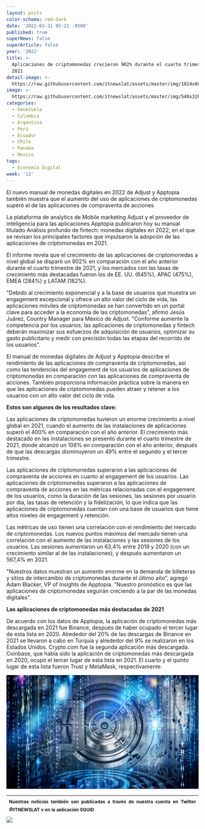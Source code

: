 ```yaml
---
layout: posts
color-schema: red-dark
date: '2022-03-31 05:21 -0500'
published: true
superNews: false
superArticle: false
year: '2022'
title: >-
  Aplicaciones de criptomonedas crecieron 902% durante el cuarto trimestres de
  2021
detail-image: >-
  https://raw.githubusercontent.com/itnewslat/assets/master/img/1024x680/Crypto-Vault-g.jpg
image: >-
  https://raw.githubusercontent.com/itnewslat/assets/master/img/540x320/Crypto-Vault-p.jpg
categories:
  - Venezuela
  - Colombia
  - Argentina
  - Perú
  - Ecuador
  - Chile
  - Panama
  - Mexico
tags:
  - Economía Digital
week: '13'
---
```

El nuevo manual de monedas digitales en 2022 de Adjust y Apptopia también muestra que el aumento del uso de aplicaciones de criptomonedas superó el de las aplicaciones de compraventa de acciones

La plataforma de analytics de Mobile marketing Adjust y el proveedor de inteligencia para las aplicaciones Apptopia publicaron hoy su manual titulado Análisis profundo de fintech: monedas digitales en 2022, en el que se revisan los principales factores que impulsaron la adopción de las aplicaciones de criptomonedas en 2021. 
 
El informe revela que el crecimiento de las aplicaciones de criptomonedas a nivel global se disparó un 902% en comparación con el año anterior durante el cuarto trimestre de 2021, y los mercados con las tasas de crecimiento más destacadas fueron los de EE. UU. (645%), APAC (475%), EMEA (284%) y LATAM (182%). 
 
"Debido al crecimiento exponencial y a la base de usuarios que muestra un engagement excepcional y ofrece un alto valor del ciclo de vida, las aplicaciones móviles de criptomonedas se han convertido en un portal clave para acceder a la economía de las criptomonedas", afirmó Jesús Juárez, Country Manager para México de Adjust. "Conforme aumente la competencia por los usuarios, las aplicaciones de criptomonedas y fintech deberán maximizar sus esfuerzos de adquisición de usuarios, optimizar su gasto publicitario y medir con precisión todas las etapas del recorrido de los usuarios".
 
El manual de monedas digitales de Adjust y Apptopia describe el rendimiento de las aplicaciones de compraventa de criptomonedas, así como las tendencias del engagement de los usuarios de aplicaciones de criptomonedas en comparación con las aplicaciones de compraventa de acciones. También proporciona información práctica sobre la manera en que las aplicaciones de criptomonedas pueden atraer y retener a los usuarios con un alto valor del ciclo de vida.
 
**Estos son algunos de los resultados clave:**
 
Las aplicaciones de criptomonedas tuvieron un enorme crecimiento a nivel global en 2021, cuando el aumento de las instalaciones de aplicaciones superó el 400% en comparación con el año anterior. El crecimiento más destacado en las instalaciones se presentó durante el cuarto trimestre de 2021, donde alcanzó un 106% en comparación con el año anterior, después de que las descargas disminuyeron un 49% entre el segundo y el tercer trimestre.

Las aplicaciones de criptomonedas superaron a las aplicaciones de compraventa de acciones en cuanto al engagement de los usuarios. Las aplicaciones de criptomonedas superaron a las aplicaciones de compraventa de acciones en las métricas relacionadas con el engagement de los usuarios, como la duración de las sesiones, las sesiones por usuario por día, las tasas de retención y la fidelización, lo que indica que las aplicaciones de criptomonedas cuentan con una base de usuarios que tiene altos niveles de engagement y retención.

Las métricas de uso tienen una correlación con el rendimiento del mercado de criptomonedas. Los nuevos puntos máximos del mercado tienen una correlación con el aumento de las instalaciones y las sesiones de los usuarios. Las sesiones aumentaron un 63,4% entre 2019 y 2020 (con un crecimiento similar al de las instalaciones), y después aumentaron un 567,4% en 2021. 
 
"Nuestros datos muestran un aumento enorme en la demanda de billeteras y sitios de intercambio de criptomonedas durante el último año", agregó Adam Blacker, VP of Insights de Apptopia. "Nuestro pronóstico es que las aplicaciones de criptomonedas seguirán creciendo a la par de las monedas digitales". 
 
**Las aplicaciones de criptomonedas más destacadas de 2021**
 
De acuerdo con los datos de Apptopia, la aplicación de criptomonedas más descargada en 2021 fue Binance, después de haber ocupado el tercer lugar de esta lista en 2020. Alrededor del 20% de las descargas de Binance en 2021 se llevaron a cabo en Turquía y alrededor del 9% se realizaron en los Estados Unidos. Crypto.com fue la segunda aplicación más descargada. Coinbase, que había sido la aplicación de criptomonedas más descargada en 2020, ocupó el tercer lugar de esta lista en 2021. El cuarto y el quinto lugar de esta lista fueron Trust y MetaMask, respectivamente. 

![](https://raw.githubusercontent.com/itnewslat/assets/master/img/540x320/Crypto-Vault-p.jpg)

<table style="height: 42px;" width="569">
<tbody>
<tr>
<td style="text-align: justify;"><sub><strong>Nuestras noticias también son publicadas a través de nuestra cuenta en Twitter <a href="https://twitter.com/itnewslat?lang=es">@ITNEWSLAT</a> y en la aplicación <a href="https://squidapp.co/en/">SQUID</a></strong></sub></td>
</tr>
</tbody>
</table>

<img src="https://tracker.metricool.com/c3po.jpg?hash=56f88a41e39ab42c063cc51676587a04"/>